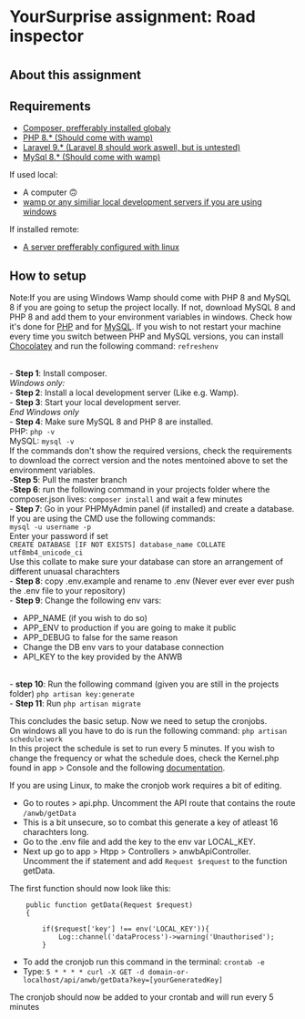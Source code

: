 <p align="center"><h1>YourSurprise assignment: Road inspector<h1></p>

## About this assignment


## Requirements
- [Composer, prefferably installed globaly](https://getcomposer.org/download/)
- [PHP 8.* (Should come with wamp)](https://www.php.net/downloads)
- [Laravel 9.* (Laravel 8 should work aswell, but is untested)](https://laravel.com/)
- [MySql 8.* (Should come with wamp)](https://www.mysql.com/)

If used local:
- A computer 🙃
- [wamp or any similiar local development servers if you are using windows](https://www.wampserver.com/en/download-wampserver-64bits/)

If installed remote:
- [A server prefferably configured with linux](https://www.ibm.com/nl-en/it-infrastructure/servers?utm_content=SRCWW&p1=Search&p4=43700068028831511&p5=p&gclid=CjwKCAjw0a-SBhBkEiwApljU0rJ6KR7_kgbR2_Y5UAEfMzWWJyQ6myY4FJVOGwVp6wt1HS-YOJOrZhoCy08QAvD_BwE&gclsrc=aw.ds)

## How to setup

Note:If you are using Windows Wamp should come with PHP 8 and MySQL 8 if you are going to setup the project locally. If not, download MySQL 8 and PHP 8 and add them to your environment variables in windows. Check how it's done for [PHP](https://www.php.net/manual/en/faq.installation.php) and for [MySQL](https://stackoverflow.com/questions/5920136/mysql-is-not-recognised-as-an-internal-or-external-command-operable-program-or-b).
If you wish to not restart your machine every time you switch between PHP and MySQL versions, you can install [Chocolatey](https://chocolatey.org/install) and run the following command: ```refreshenv```

<br>- **Step 1**: Install composer.
<br>*Windows only:*
<br>- **Step 2**: Install a local development server (Like e.g. Wamp).
<br>- **Step 3**: Start your local development server.
<br>*End Windows only*
<br>- **Step 4**: Make sure MySQL 8 and PHP 8 are installed.
<br>PHP: ```php -v```
<br>MySQL: ```mysql -v```
<br>If the commands don't show the required versions, check the requirements to download the correct version and the notes mentoined above to set the environment variables.
<br>-**Step 5**: Pull the master branch
<br>-**Step 6**: run the following command in your projects folder where the composer.json lives: ```composer install``` and wait a few minutes
<br>- **Step 7**: Go in your PHPMyAdmin panel (if installed) and create a database. If you are using the CMD use the following commands:
<br>```mysql -u username -p```
<br>Enter your password if set
<br>```CREATE DATABASE [IF NOT EXISTS] database_name COLLATE utf8mb4_unicode_ci```
<br>Use this collate to make sure your database can store an arrangement of different unuasal charachters
<br>- **Step 8**: copy .env.example and rename to .env (Never ever ever ever push the .env file to your repository)
<br>- **Step 9**: Change the following env vars:
   
   - APP_NAME (if you wish to do so)
   - APP_ENV to production if you are going to make it public
   - APP_DEBUG to false for the same reason
   - Change the DB env vars to your database connection
   - API_KEY to the key provided by the ANWB
   
<br>- **step 10**: Run the following command (given you are still in the projects folder) ```php artisan key:generate```
<br>- **Step 11**: Run ```php artisan migrate```

This concludes the basic setup. Now we need to setup the cronjobs.
<br>On windows all you have to do is run the following command: ```php artisan schedule:work```
<br> In this project the schedule is set to run every 5 minutes. If you wish to change the frequency or what the schedule does, check the Kernel.php found in app > Console and the following [documentation](https://laravel.com/docs/9.x/scheduling#defining-schedules).

If you are using Linux, to make the cronjob work requires a bit of editing.
- Go to routes > api.php. Uncomment the API route that contains the route ```/anwb/getData``` 
- This is a bit unsecure, so to combat this generate a key of atleast 16 charachters long.
- Go to the .env file and add the key to the env var LOCAL_KEY.
- Next up go to app > Htpp > Controllers > anwbApiController. Uncomment the if statement and add ```Request $request``` to the function getData.

The first function should now look like this:
``` 
    public function getData(Request $request)
    {

        if($request['key'] !== env('LOCAL_KEY')){
            Log::channel('dataProcess')->warning('Unauthorised');
        }
```
- To add the cronjob run this command in the terminal: ```crontab -e```
- Type: ```5 * * * * curl -X GET -d domain-or-localhost/api/anwb/getData?key=[yourGeneratedKey]```

The cronjob should now be added to your crontab and will run every 5 minutes

